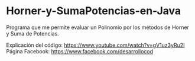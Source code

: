 # Horner-y-SumaPotencias-en-Java
Programa que me permite evaluar un Polinomio por los métodos de Horner y Suma de Potencias.

Explicación del código: https://www.youtube.com/watch?v=gV1uz3yRu2I
Página Facebook: https://www.facebook.com/desarrollocod
